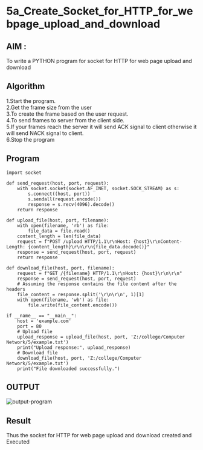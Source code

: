 # 5a_Create_Socket_for_HTTP_for_webpage_upload_and_download
## AIM :
To write a PYTHON program for socket for HTTP for web page upload and download
## Algorithm

1.Start the program.
<BR>
2.Get the frame size from the user
<BR>
3.To create the frame based on the user request.
<BR>
4.To send frames to server from the client side.
<BR>
5.If your frames reach the server it will send ACK signal to client otherwise it will send NACK signal to client.
<BR>
6.Stop the program
<BR>
## Program 
~~~
import socket

def send_request(host, port, request):
    with socket.socket(socket.AF_INET, socket.SOCK_STREAM) as s:
        s.connect((host, port))
        s.sendall(request.encode())
        response = s.recv(4096).decode()
    return response

def upload_file(host, port, filename):
    with open(filename, 'rb') as file:
        file_data = file.read()
    content_length = len(file_data)
    request = f"POST /upload HTTP/1.1\r\nHost: {host}\r\nContent-Length: {content_length}\r\n\r\n{file_data.decode()}"
    response = send_request(host, port, request)
    return response

def download_file(host, port, filename):
    request = f"GET /{filename} HTTP/1.1\r\nHost: {host}\r\n\r\n"
    response = send_request(host, port, request)
    # Assuming the response contains the file content after the headers
    file_content = response.split('\r\n\r\n', 1)[1]
    with open(filename, 'wb') as file:
        file.write(file_content.encode())

if __name__ == "__main__":
    host = 'example.com'
    port = 80
    # Upload file
    upload_response = upload_file(host, port, 'Z:/college/Computer Network/5/example.txt')
    print("Upload response:", upload_response)
    # Download file
    download_file(host, port, 'Z:/college/Computer Network/5/example.txt')
    print("File downloaded successfully.")

~~~
## OUTPUT
![output-program](https://github.com/user-attachments/assets/edb98cfb-b99b-42bb-877b-d56872844036)

## Result
Thus the socket for HTTP for web page upload and download created and Executed
